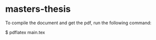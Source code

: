 # masters-thesis

To compile the document and get the pdf, run the following command:

$ pdflatex main.tex

